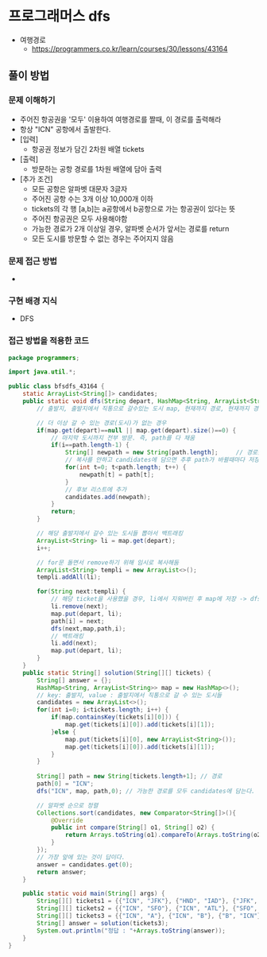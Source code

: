 # 프로그래머스 dfs
- 여행경로
    - https://programmers.co.kr/learn/courses/30/lessons/43164

## 풀이 방법
### 문제 이해하기
- 주어진 항공권을 '모두' 이용하여 여행경로를 짤때, 이 경로를 출력해라
- 항상 "ICN" 공항에서 출발한다.
- [입력]
    - 항공권 정보가 담긴 2차원 배열 tickets
- [출력]
    - 방문하는 공항 경로를 1차원 배열에 담아 출력
- [추가 조건]
    - 모든 공항은 알파벳 대문자 3글자
    - 주어진 공항 수는 3개 이상 10,000개 이하
    - tickets의 각 행 [a,b]는 a공항에서 b공항으로 가는 항공권이 있다는 뜻
    - 주어진 항공권은 모두 사용해야함
    - 가능한 경로가 2개 이상일 경우, 알파벳 순서가 앞서는 경로를 return
    - 모든 도시를 방문할 수 없는 경우는 주어지지 않음 

### 문제 접근 방법
- 
### 구현 배경 지식
- DFS
### 접근 방법을 적용한 코드
```java
package programmers;

import java.util.*;

public class bfsdfs_43164 {
	static ArrayList<String[]> candidates;
	public static void dfs(String depart, HashMap<String, ArrayList<String>> map,String[] path, int i) {
        // 출발지, 출발지에서 직통으로 갈수있는 도시 map, 현재까지 경로, 현재까지 경로 인덱스

        // 더 이상 갈 수 있는 경로(도시)가 없는 경우
		if(map.get(depart)==null || map.get(depart).size()==0) {
			// 마지막 도시까지 전부 방문. 즉, path를 다 채움
            if(i==path.length-1) {
				String[] newpath = new String[path.length];     // 경로를 값만 복사 (깊은 복사)
                // 복사를 안하고 candidates에 담으면 추후 path가 바뀔때마다 저장된 값도 바뀜(주소값이 저장되므로)
				for(int t=0; t<path.length; t++) {
					newpath[t] = path[t];
				}
                // 후보 리스트에 추가 
				candidates.add(newpath);
			}
			return;
		}

        // 해당 출발지에서 갈수 있는 도시들 뽑아서 백트래킹
		ArrayList<String> li = map.get(depart);
		i++;

        // for문 돌면서 remove하기 위해 임시로 복사해둠
		ArrayList<String> templi = new ArrayList<>();
		templi.addAll(li);

		for(String next:templi) {
            // 해당 ticket을 사용했을 경우, li에서 지워버린 후 map에 저장 -> dfs
			li.remove(next);
			map.put(depart, li);
			path[i] = next;
			dfs(next,map,path,i);
            // 백트래킹 
			li.add(next);
			map.put(depart, li);
		}
	}
	public static String[] solution(String[][] tickets) {
        String[] answer = {};
        HashMap<String, ArrayList<String>> map = new HashMap<>();
        // key: 출발지, value : 출발지에서 직통으로 갈 수 있는 도시들
        candidates = new ArrayList<>();
        for(int i=0; i<tickets.length; i++) {
        	if(map.containsKey(tickets[i][0])) {
        		map.get(tickets[i][0]).add(tickets[i][1]);
        	}else {
        		map.put(tickets[i][0], new ArrayList<String>());
        		map.get(tickets[i][0]).add(tickets[i][1]);
        	}
        }
        
        String[] path = new String[tickets.length+1]; // 경로
        path[0] = "ICN";
        dfs("ICN", map, path,0); // 가능한 경로를 모두 candidates에 담는다. 

        // 알파벳 순으로 정렬 
		Collections.sort(candidates, new Comparator<String[]>(){
			@Override
			public int compare(String[] o1, String[] o2) {
				return Arrays.toString(o1).compareTo(Arrays.toString(o2));
			}
		});
		// 가장 앞에 있는 것이 답이다. 
		answer = candidates.get(0);
        return answer;
    }

	public static void main(String[] args) {
		String[][] tickets1 = {{"ICN", "JFK"}, {"HND", "IAD"}, {"JFK", "HND"}};
		String[][] tickets2 = {{"ICN", "SFO"}, {"ICN", "ATL"}, {"SFO", "ATL"}, {"ATL", "ICN"}, {"ATL","SFO"}};
		String[][] tickets3 = {{"ICN", "A"}, {"ICN", "B"}, {"B", "ICN"}};
		String[] answer = solution(tickets3);
		System.out.println("정답 : "+Arrays.toString(answer));
	}
}


```


